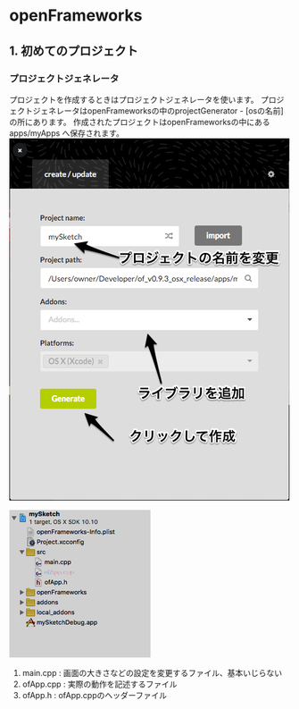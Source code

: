 # openFrameworks

## 1. 初めてのプロジェクト

### プロジェクトジェネレータ


プロジェクトを作成するときはプロジェクトジェネレータを使います。
プロジェクトジェネレータはopenFrameworksの中のprojectGenerator - [osの名前]の所にあります。
作成されたプロジェクトはopenFrameworksの中にある apps/myApps へ保存されます。
![projectGenerator](https://github.com/Muratchi/MediaArtDengiken/blob/master/projectGenerator.png)



![folder](https://github.com/Muratchi/MediaArtDengiken/blob/master/folder.png)

1. main.cpp  : 画面の大きさなどの設定を変更するファイル、基本いじらない
2. ofApp.cpp : 実際の動作を記述するファイル 
3. ofApp.h   : ofApp.cppのヘッダーファイル




